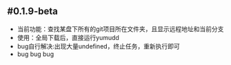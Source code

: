 ## #0.1.9-beta

- 当前功能：查找某盘下所有的git项目所在文件夹，且显示远程地址和当前分支
- 使用：全局下载后，直接运行yumudd
- bug自行解决:出现大量undefined，终止任务，重新执行即可
- bug bug bug